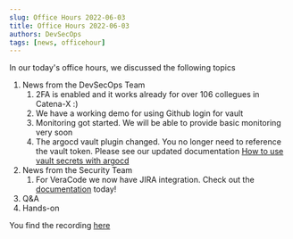 ```yaml
---
slug: Office Hours 2022-06-03
title: Office Hours 2022-06-03
authors: DevSecOps
tags: [news, officehour]
---
```


In our today's office hours, we discussed the following topics

1. News from the DevSecOps Team
    1. 2FA is enabled and it works already for over 106 collegues in Catena-X :)
    2. We have a working demo for using Github login for vault
    3. Monitoring got started. We will be able to provide basic monitoring very soon
    4. The argocd vault plugin changed. You no longer need to reference the vault token. Please see our updated documentation [How to use vault secrets with argocd](/docs/guides/howto-use-vault-secrets-with-argocd)
1. News from the Security Team
    1. For VeraCode we now have JIRA integration. Check out the [documentation](/docs/security/veracode-jira-plugin.md) today!
1. Q&A
1. Hands-on

You find the
recording [here](https://bcgcatenax.sharepoint.com/:f:/r/sites/CommunitiesofPractises/Shared%20Documents/CX-CoP%20DevSecOps/Office_Hours_Regular_Recordings?csf=1&web=1&e=YezRwb)
